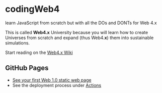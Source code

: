 # codingWeb4
learn JavaScript from scratch but with all the DOs and DONTs for Web 4.x

This is called **Web4.x** University because you will learn how to create Universes from scratch and expand (thus Web4.**x**) them into sustainable simulations.

Start reading on the [Web4.x Wiki](https://github.com/web4x/codingWeb4/wiki/Web-4.x-Home)

## GitHub Pages

* [See your first Web 1.0 static web page](https://web4x.github.io/codingWeb4/Web1/static/)
* See the deployment process under [Actions](https://github.com/web4x/codingWeb4/actions/)

